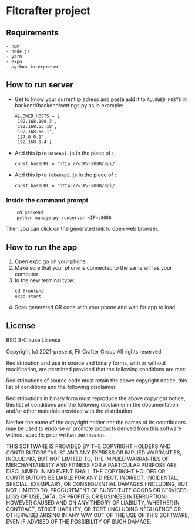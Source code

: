 # Fitcrafter project

## Requirements
    - npm
    - node.js
    - yarn
    - expo
    - python interpreter

## How to run server

- Get to know your current ip adress and paste add it to `ALLOWED_HOSTS` in backend/backend/settings.py as in example:
    ```
    ALLOWED_HOSTS = [
    '192.168.100.3',
    '192.168.55.10', 
    '192.168.56.1', 
    '127.0.0.1', 
    '192.168.1.4']
    ```
- Add this ip to  `BaseApi.js` in the place of <IP>:
    ```
    const baseURL = 'http://<IP>:8000/api/'
    ```
- Add this ip to  `TokenApi.js` in the place of <IP>:
    ```
    const baseURL = 'http://<IP>:8000/api/'
    ```
### Inside the command prompt

```
    cd backend
    python manage.py runserver <IP>:8000
```

Then you can click on the generated link to open web browser.


## How to run the app

1. Open expo go on your phone
2. Make sure that your phone is connected to the same wifi as your computer
3. In the new terminal type:
    ```
    cd frontend
    expo start
    ```
4. Scan generated QR code with your phone and wait for app to load

## License

BSD 3-Clause License

Copyright (c) 2021-present, Fit Crafter Group All rights reserved.

Redistribution and use in source and binary forms, with or without modification, are permitted provided that the following conditions are met:

Redistributions of source code must retain the above copyright notice, this list of conditions and the following disclaimer.

Redistributions in binary form must reproduce the above copyright notice, this list of conditions and the following disclaimer in the documentation and/or other materials provided with the distribution.

Neither the name of the copyright holder nor the names of its contributors may be used to endorse or promote products derived from this software without specific prior written permission.

THIS SOFTWARE IS PROVIDED BY THE COPYRIGHT HOLDERS AND CONTRIBUTORS "AS IS" AND ANY EXPRESS OR IMPLIED WARRANTIES, INCLUDING, BUT NOT LIMITED TO, THE IMPLIED WARRANTIES OF MERCHANTABILITY AND FITNESS FOR A PARTICULAR PURPOSE ARE DISCLAIMED. IN NO EVENT SHALL THE COPYRIGHT HOLDER OR CONTRIBUTORS BE LIABLE FOR ANY DIRECT, INDIRECT, INCIDENTAL, SPECIAL, EXEMPLARY, OR CONSEQUENTIAL DAMAGES (INCLUDING, BUT NOT LIMITED TO, PROCUREMENT OF SUBSTITUTE GOODS OR SERVICES; LOSS OF USE, DATA, OR PROFITS; OR BUSINESS INTERRUPTION) HOWEVER CAUSED AND ON ANY THEORY OF LIABILITY, WHETHER IN CONTRACT, STRICT LIABILITY, OR TORT (INCLUDING NEGLIGENCE OR OTHERWISE) ARISING IN ANY WAY OUT OF THE USE OF THIS SOFTWARE, EVEN IF ADVISED OF THE POSSIBILITY OF SUCH DAMAGE.